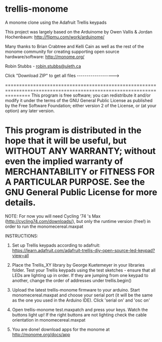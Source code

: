 trellis-monome
==============

A monome clone using the Adafruit Trellis keypads

This project was largely based on the Arduinome by Owen Vallis & 
Jordan Hochenbaum: http://flipmu.com/work/arduinome/

Many thanks to Brian Crabtree and Kelli Cain as well as the rest of the monome community for creating supporting open source hardware/software: http://monome.org/


Robin Stubbs - robin.stubbs@uleth.ca

Click "Download ZIP" to get all files ------------------->

=====================================================================================================================
This program is free software; you can redistribute it and/or modify it under the terms of the GNU General Public License as published by the Free Software Foundation; either version 2 of the License, or (at your option) any later version.

This program is distributed in the hope that it will be useful, but WITHOUT ANY WARRANTY; without even the implied warranty of MERCHANTABILITY or FITNESS FOR A PARTICULAR PURPOSE.  See the GNU General Public License for more details.
=====================================================================================================================

NOTE: For now you will need Cycling '74 's Max (http://cycling74.com/downloads/), but only the runtime version (free!) in order to run the monomecereal.maxpat

INSTRUCTIONS:

1. Set up Trellis keypads according to adafruit: https://learn.adafruit.com/adafruit-trellis-diy-open-source-led-keypad?view=all

2. Place the Trellis_XY library by George Kuetemeyer in your libraries folder. Test your Trellis keypads using the test sketches - ensure that all LEDs are lighting up in order. If they are jumping from one keypad to another, change the order of addresses under trellis.begin()

3. Upload the latest trellis-monome firmware to your arduino. Start monomecereal.maxpat and choose your serial port (it will be the same as the one you used in the Arduino IDE). Click 'serial on' and 'osc on'

4. Open trellis-monome test.maxpatch and press your keys. Watch the buttons light up! If the right buttons are not lighting check the cable orientation in monomecereal.maxpat

5. You are done! download apps for the monome at http://monome.org/docs/app 
